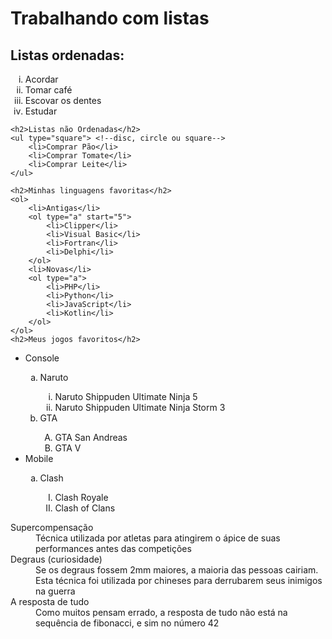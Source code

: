 <!DOCTYPE html>
<html lang="pt-br">
<head>
    <meta charset="UTF-8">
    <meta http-equiv="X-UA-Compatible" content="IE=edge">
    <meta name="viewport" content="width=device-width, initial-scale=1.0">
    <link rel="shortcut icon" href="icone-Html.ico" type="image/x-icon">
    <title>Listas</title>
</head>
<body>
    <h1>Trabalhando com listas</h1>
    <h2>Listas ordenadas:</h2>
    <ol type="i" start="1"> <!--1, A, a, I, i-->
        <li>Acordar</li>
        <li>Tomar café</li>
        <li>Escovar os dentes</li>
        <li>Estudar</li>
    </ol>

    <h2>Listas não Ordenadas</h2>
    <ul type="square"> <!--disc, circle ou square-->
        <li>Comprar Pão</li>
        <li>Comprar Tomate</li>
        <li>Comprar Leite</li>
    </ul>

    <h2>Minhas linguagens favoritas</h2>
    <ol>
        <li>Antigas</li>
        <ol type="a" start="5">
            <li>Clipper</li>
            <li>Visual Basic</li>
            <li>Fortran</li>
            <li>Delphi</li>
        </ol>
        <li>Novas</li>
        <ol type="a">
            <li>PHP</li>
            <li>Python</li>
            <li>JavaScript</li>
            <li>Kotlin</li>
        </ol>
    </ol>
    <h2>Meus jogos favoritos</h2>
<ul>
        <li>Console</li>
     <ol type="a">
        <li>Naruto</li>
        <ol type="i">
            <li>Naruto Shippuden Ultimate Ninja 5</li>
            <li>Naruto Shippuden Ultimate Ninja Storm 3</li>
        </ol type="a">
        <li>GTA</li>
        <ol type="A">
            <li>GTA San Andreas</li>
            <li>GTA V</li>
        </ol>
    </ol>
    <li>Mobile</li>
    <ol type="a">
        <li>Clash</li>
        <ol type="I">
            <li>Clash Royale</li>
            <li>Clash of Clans</li>
        </ol>
    </ol>
</ul>
    <dl>
        <dt>Supercompensação</dt>
        <dd>Técnica utilizada por atletas para atingirem o ápice de suas performances antes das competições</dd>
        <dt>Degraus (curiosidade)</dt>
        <dd>Se os degraus fossem 2mm maiores, a maioria das pessoas cairiam. Esta técnica foi utilizada por chineses para derrubarem seus inimigos na guerra</dd>
        <dt>A resposta de tudo</dt>
        <dd>Como muitos pensam errado, a resposta de tudo não está na sequência de fibonacci, e sim no número 42</dd>
    </dl>
</body>
</html>
